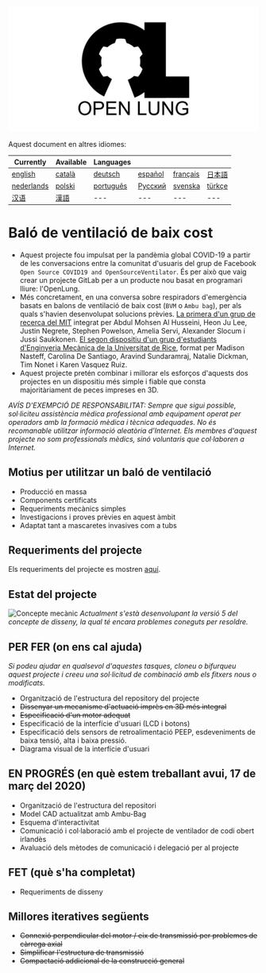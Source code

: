 ![Logo](images/OL_BANNER.png)

Aquest document en altres idiomes:

|Currently|Available|Languages|   |   |   |
|---|---|---|---|---|---|
|[english](README.md)|[català](README-ca.md)|[deutsch](README-de.md)|[español](README-es.md)|[français](README-fr.md)|[日本語](README-ja.md)|
|[nederlands](README-nl.md)|[polski](README-pl.md)|[português](README-pt_BR.md)|[Русский](README-ru.md)|[svenska](README-sv.md)|[türkçe](README-tr.md)|
|[汉语](README-zh-Hans.md)|[漢語](README-zh-Hant.md)|---|---|---|---| 

# Baló de ventilació de baix cost

- Aquest projecte fou impulsat per la pandèmia global COVID-19 a partir de les conversacions entre la comunitat d'usuaris del grup de Facebook `Open Source COVID19 and OpenSourceVentilator`. És per això que vaig crear un projecte GitLab per a un producte nou basat en programari lliure: l'OpenLung.
- Més concretament, en una conversa sobre respiradors d'emergència basats en balons de ventilació de baix cost (`BVM` o `Ambu bag`), per als quals s'havien desenvolupat solucions prèvies. [La primera d'un grup de recerca del MIT](https://web.mit.edu/2.75/projects/DMD_2010_Al_Husseini.pdf) integrat per Abdul Mohsen Al Husseini, Heon Ju Lee, Justin Negrete, Stephen Powelson, Amelia Servi, Alexander Slocum i Jussi Saukkonen. [El segon dispositiu d'un grup d'estudiants d'Enginyeria Mecànica de la Universitat de Rice](http://oedk.rice.edu/Sys/PublicProfile/47585242/1063096), format per Madison Nasteff, Carolina De Santiago, Aravind Sundaramraj, Natalie Dickman, Tim Nonet i Karen Vasquez Ruiz.
- Aquest projecte pretén combinar i millorar els esforços d'aquests dos projectes en un dispositiu més simple i fiable que consta majoritàriament de peces impreses en 3D.

*AVÍS D'EXEMPCIÓ DE RESPONSABILITAT: Sempre que sigui possible, sol·liciteu assistència mèdica professional amb equipament operat per operadors amb la formació mèdica i tècnica adequades. No és recomanable utilitzar informació aleatòria d'Internet. Els membres d'aquest projecte no som professionals mèdics, sinó voluntaris que col·laboren a Internet.*

## Motius per utilitzar un baló de ventilació

- Producció en massa
- Components certificats
- Requeriments mecànics simples
- Investigacions i proves prèvies en aquest àmbit
- Adaptat tant a mascaretes invasives com a tubs

## Requeriments del projecte

Els requeriments del projecte es mostren [aquí](Requirements.md).

## Estat del projecte

![Concepte mecànic](CONCEPT_6_MECH.png)
*Actualment s'està desenvolupant la versió 5 del concepte de disseny, la qual té encara problemes coneguts per resoldre.*

## PER FER (on ens cal ajuda)

*Si podeu ajudar en qualsevol d'aquestes tasques, cloneu o bifurqueu aquest projecte i creeu una sol·licitud de combinació amb els fitxers nous o modificats.*

- Organització de l'estructura del repository del projecte
- ~~Dissenyar un mecanisme d'actuació imprès en 3D més integral~~
- ~~Especificació d'un motor adequat~~
- Especificació de la interfície d'usuari (LCD i botons)
- Especificació dels sensors de retroalimentació PEEP, esdeveniments de baixa tensió, alta i baixa pressió.
- Diagrama visual de la interfície d'usuari

## EN PROGRÉS (en què estem treballant avui, 17 de març del 2020)

- Organització de l'estructura del repositori
- Model CAD actualitzat amb Ambu-Bag
- Esquema d'interactivitat
- Comunicació i col·laboració amb el projecte de ventilador de codi obert irlandès
- Avaluació dels mètodes de comunicació i delegació per al projecte

## FET (què s'ha completat)

- Requeriments de disseny

## Millores iteratives següents

- ~~Connexió perpendicular del motor / eix de transmissió per problemes de càrrega axial~~
- ~~Simplificar l'estructura de transmissió~~
- ~~Compactació addicional de la construcció general~~
